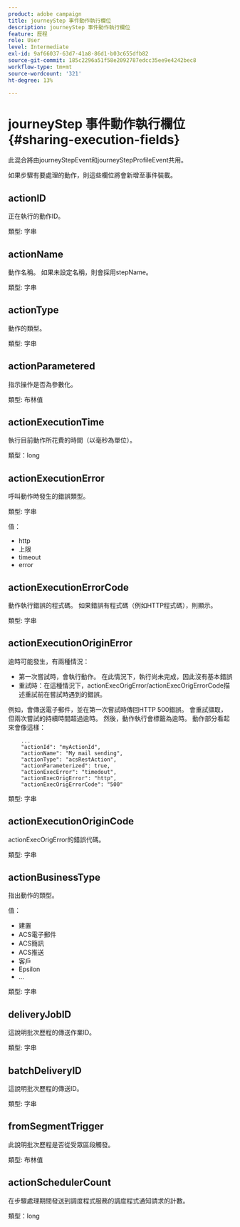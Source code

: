```yaml
---
product: adobe campaign
title: journeyStep 事件動作執行欄位
description: journeyStep 事件動作執行欄位
feature: 歷程
role: User
level: Intermediate
exl-id: 9af66037-63d7-41a8-86d1-b03c655dfb82
source-git-commit: 185c2296a51f58e2092787edcc35ee9e4242bec8
workflow-type: tm+mt
source-wordcount: '321'
ht-degree: 13%

---
```


# journeyStep 事件動作執行欄位 {#sharing-execution-fields}

此混合將由journeyStepEvent和journeyStepProfileEvent共用。

如果步驟有要處理的動作，則這些欄位將會新增至事件裝載。

## actionID

正在執行的動作ID。

類型: 字串

## actionName

動作名稱。 如果未設定名稱，則會採用stepName。

類型: 字串

## actionType

動作的類型。

類型: 字串

## actionParametered

指示操作是否為參數化。

類型: 布林值

## actionExecutionTime

執行目前動作所花費的時間（以毫秒為單位）。

類型：long

## actionExecutionError

呼叫動作時發生的錯誤類型。

類型: 字串

值：
* http
* 上限
* timeout
* error

## actionExecutionErrorCode

動作執行錯誤的程式碼。 如果錯誤有程式碼（例如HTTP程式碼），則顯示。

類型: 字串

## actionExecutionOriginError

逾時可能發生，有兩種情況：

* 第一次嘗試時，會執行動作。 在此情況下，執行尚未完成，因此沒有基本錯誤
* 重試時：在這種情況下，actionExecOrigError/actionExecOrigErrorCode描述重試前在嘗試時遇到的錯誤。

例如，會傳送電子郵件，並在第一次嘗試時傳回HTTP 500錯誤。 會重試擷取，但兩次嘗試的持續時間超過逾時。 然後，動作執行會標籤為逾時。 動作部分看起來會像這樣：

```
    ...
    "actionId": "myActionId",
    "actionName": "My mail sending",
    "actionType": "acsRestAction",
    "actionParameterized": true,
    "actionExecError": "timedout",
    "actionExecOrigError": "http",
    "actionExecOrigErrorCode": "500"
```

類型: 字串

## actionExecutionOriginCode

actionExecOrigError的錯誤代碼。

類型: 字串

## actionBusinessType

指出動作的類型。

值：

* 建置
* ACS電子郵件
* ACS簡訊
* ACS推送
* 客戶
* Epsilon
* ...

類型: 字串

## deliveryJobID

這說明批次歷程的傳送作業ID。

類型: 字串

## batchDeliveryID

這說明批次歷程的傳送ID。

類型: 字串

## fromSegmentTrigger

此說明批次歷程是否從受眾區段觸發。

類型: 布林值

## actionSchedulerCount

在步驟處理期間發送到調度程式服務的調度程式通知請求的計數。

類型：long
